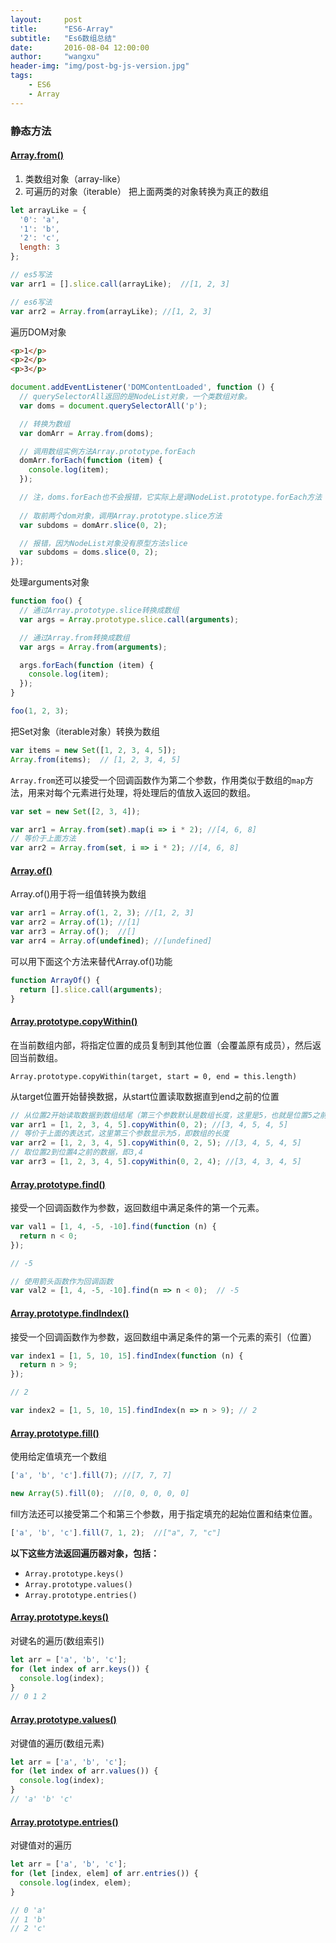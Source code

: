 ```yaml
---
layout:     post
title:      "ES6-Array"
subtitle:   "Es6数组总结"
date:       2016-08-04 12:00:00
author:     "wangxu"
header-img: "img/post-bg-js-version.jpg"
tags:
    - ES6
    - Array
---
```


### 静态方法

#### [Array.from()](https://developer.mozilla.org/en-US/docs/Web/JavaScript/Reference/Global_Objects/Array/from)

1. 类数组对象（array-like）
2. 可遍历的对象（iterable）
把上面两类的对象转换为真正的数组

```javascript
let arrayLike = {
  '0': 'a',
  '1': 'b',
  '2': 'c',
  length: 3
};

// es5写法
var arr1 = [].slice.call(arrayLike);  //[1, 2, 3]

// es6写法
var arr2 = Array.from(arrayLike); //[1, 2, 3]
```


遍历DOM对象

```html
<p>1</p>
<p>2</p>
<p>3</p>
```

```javascript
document.addEventListener('DOMContentLoaded', function () {
  // querySelectorAll返回的是NodeList对象，一个类数组对象。
  var doms = document.querySelectorAll('p');

  // 转换为数组
  var domArr = Array.from(doms);

  // 调用数组实例方法Array.prototype.forEach
  domArr.forEach(function (item) {
    console.log(item);
  });

  // 注，doms.forEach也不会报错，它实际上是调NodeList.prototype.forEach方法（继承了数组的原型方法）
  
  // 取前两个dom对象，调用Array.prototype.slice方法
  var subdoms = domArr.slice(0, 2);

  // 报错，因为NodeList对象没有原型方法slice
  var subdoms = doms.slice(0, 2);
});
```

处理arguments对象

```javascript
function foo() {
  // 通过Array.prototype.slice转换成数组
  var args = Array.prototype.slice.call(arguments);

  // 通过Array.from转换成数组
  var args = Array.from(arguments);

  args.forEach(function (item) {
    console.log(item);
  });
}

foo(1, 2, 3);
```

把Set对象（iterable对象）转换为数组

```javascript
var items = new Set([1, 2, 3, 4, 5]);
Array.from(items);  // [1, 2, 3, 4, 5]
```

`Array.from`还可以接受一个回调函数作为第二个参数，作用类似于数组的`map`方法，用来对每个元素进行处理，将处理后的值放入返回的数组。

```javascript
var set = new Set([2, 3, 4]);

var arr1 = Array.from(set).map(i => i * 2); //[4, 6, 8]
// 等价于上面方法
var arr2 = Array.from(set, i => i * 2); //[4, 6, 8]
```

#### [Array.of()](https://developer.mozilla.org/en-US/docs/Web/JavaScript/Reference/Global_Objects/Array/of)

Array.of()用于将一组值转换为数组

```javascript
var arr1 = Array.of(1, 2, 3); //[1, 2, 3]
var arr2 = Array.of(1); //[1]
var arr3 = Array.of();  //[]
var arr4 = Array.of(undefined); //[undefined]
```

可以用下面这个方法来替代Array.of()功能

```javascript
function ArrayOf() {
  return [].slice.call(arguments);
}
```

#### [Array.prototype.copyWithin()](https://developer.mozilla.org/en-US/docs/Web/JavaScript/Reference/Global_Objects/Array/copyWithin)

在当前数组内部，将指定位置的成员复制到其他位置（会覆盖原有成员），然后返回当前数组。

`Array.prototype.copyWithin(target, start = 0, end = this.length)`

从target位置开始替换数据，从start位置读取数据直到end之前的位置

```javascript
// 从位置2开始读取数据到数组结尾（第三个参数默认是数组长度，这里是5，也就是位置5之前的位置4），这里读取的数据为3, 4, 5，从位置0开始替换
var arr1 = [1, 2, 3, 4, 5].copyWithin(0, 2); //[3, 4, 5, 4, 5]
// 等价于上面的表达式，这里第三个参数显示为5，即数组的长度
var arr2 = [1, 2, 3, 4, 5].copyWithin(0, 2, 5); //[3, 4, 5, 4, 5]
// 取位置2到位置4之前的数据，即3,4
var arr3 = [1, 2, 3, 4, 5].copyWithin(0, 2, 4); //[3, 4, 3, 4, 5]
```

#### [Array.prototype.find()](https://developer.mozilla.org/en-US/docs/Web/JavaScript/Reference/Global_Objects/Array/find)

接受一个回调函数作为参数，返回数组中满足条件的第一个元素。

```javascript
var val1 = [1, 4, -5, -10].find(function (n) {
  return n < 0;
});

// -5

// 使用箭头函数作为回调函数
var val2 = [1, 4, -5, -10].find(n => n < 0);  // -5
```


#### [Array.prototype.findIndex()](https://developer.mozilla.org/en-US/docs/Web/JavaScript/Reference/Global_Objects/Array/findIndex)

接受一个回调函数作为参数，返回数组中满足条件的第一个元素的索引（位置）

```javascript
var index1 = [1, 5, 10, 15].findIndex(function (n) {
  return n > 9;
});

// 2

var index2 = [1, 5, 10, 15].findIndex(n => n > 9); // 2
```

#### [Array.prototype.fill()](https://developer.mozilla.org/en-US/docs/Web/JavaScript/Reference/Global_Objects/Array/fill)

使用给定值填充一个数组

```javascript
['a', 'b', 'c'].fill(7); //[7, 7, 7]

new Array(5).fill(0);  //[0, 0, 0, 0, 0]
```

fill方法还可以接受第二个和第三个参数，用于指定填充的起始位置和结束位置。

```javascript
['a', 'b', 'c'].fill(7, 1, 2);  //["a", 7, "c"]
```

**以下这些方法返回遍历器对象，包括：**
* `Array.prototype.keys()`
* `Array.prototype.values()`
* `Array.prototype.entries()`

#### [Array.prototype.keys()](https://developer.mozilla.org/en-US/docs/Web/JavaScript/Reference/Global_Objects/Array/keys)

对键名的遍历(数组索引)

```javascript
let arr = ['a', 'b', 'c'];
for (let index of arr.keys()) {
  console.log(index);
}
// 0 1 2
```

#### [Array.prototype.values()](https://developer.mozilla.org/en-US/docs/Web/JavaScript/Reference/Global_Objects/Array/values)

对键值的遍历(数组元素)

```javascript
let arr = ['a', 'b', 'c'];
for (let index of arr.values()) {
  console.log(index);
}
// 'a' 'b' 'c'
```

#### [Array.prototype.entries()](https://developer.mozilla.org/en-US/docs/Web/JavaScript/Reference/Global_Objects/Array/entries)

对键值对的遍历

```javascript
let arr = ['a', 'b', 'c'];
for (let [index, elem] of arr.entries()) {
  console.log(index, elem);
}

// 0 'a'
// 1 'b'
// 2 'c'
```


